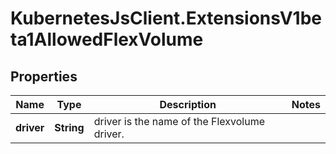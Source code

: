 # KubernetesJsClient.ExtensionsV1beta1AllowedFlexVolume

## Properties
Name | Type | Description | Notes
------------ | ------------- | ------------- | -------------
**driver** | **String** | driver is the name of the Flexvolume driver. | 


